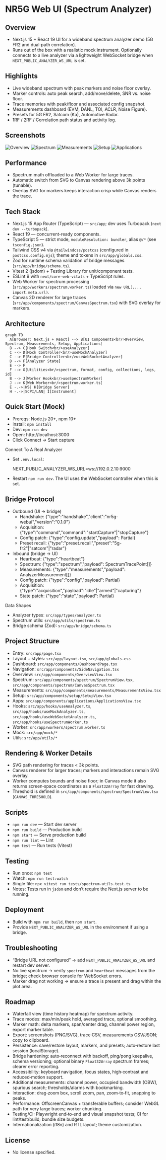 # NR5G Web UI (Spectrum Analyzer)

## Overview
- Next.js 15 + React 19 UI for a wideband spectrum analyzer demo (5G FR2 and dual‑path correlation).
- Runs out of the box with a realistic mock instrument. Optionally connects to a live analyzer via a lightweight WebSocket bridge when `NEXT_PUBLIC_ANALYZER_WS_URL` is set.

## Highlights
- Live wideband spectrum with peak markers and noise floor overlay.
- Marker controls: auto peak search, add/move/delete, SNR vs. noise floor.
- Trace memories with peak/floor and associated config snapshot.
- Measurements dashboard (EVM, DANL, TOI, ACLR, Noise Figure).
- Presets for 5G FR2, Satcom (Ka), Automotive Radar.
- 1RF / 2RF / Correlation path status and activity log.

## Screenshots
![Overview](./public/screenshots/overview.png)
![Spectrum](./public/screenshots/spectrum.png)
![Measurements](./public/screenshots/measurements.png)
![Setup](./public/screenshots/setup.png)
![Applications](./public/screenshots/applications.png)

## Performance
- Spectrum math offloaded to a Web Worker for large traces.
- Automatic switch from SVG to Canvas rendering above 3k points (tunable).
- Overlay SVG for markers keeps interaction crisp while Canvas renders the trace.

## Tech Stack
- Next.js 15 App Router (TypeScript) — `src/app`; dev uses Turbopack (`next dev --turbopack`).
- React 19 — concurrent-ready components.
- TypeScript 5 — strict mode, `moduleResolution: bundler`, alias `@/*` (see `tsconfig.json`).
- Tailwind CSS v4 via `@tailwindcss/postcss` (configured in `postcss.config.mjs`); theme and tokens in `src/app/globals.css`.
- Zod for runtime schema validation of bridge messages (`src/app/bridge/schema.ts`).
- Vitest 2 (jsdom) + Testing Library for unit/component tests.
- ESLint 9 with `next/core-web-vitals` + TypeScript rules.
- Web Worker for spectrum processing (`src/app/workers/spectrum.worker.ts`) loaded via `new URL(..., import.meta.url)`.
- Canvas 2D renderer for large traces (`src/app/components/spectrum/CanvasSpectrum.tsx`) with SVG overlay for markers.

## Architecture
```mermaid
graph TD
  A[Browser: Next.js + React] --> B[UI Components<br/>Overview, Spectrum, Measurements, Setup, Applications]
  B --> C[Hook Switch<br/>useAnalyzer]
  C --> D[Mock Controller<br/>useMockAnalyzer]
  C --> E[Bridge Controller<br/>useWebSocketAnalyzer]
  D --> F[Analyzer State]
  E --> F
  F --> G[Utilities<br/>spectrum, format, config, collections, logs, id]
  B --> J[Worker Hook<br/>useSpectrumWorker]
  J --> K[Web Worker<br/>spectrum.worker.ts]
  E -.->|WS| H[Bridge Server]
  H -.->|SCPI/LAN| I[Instrument]
```

## Quick Start (Mock)
- Prereqs: Node.js 20+, npm 10+
- Install: `npm install`
- Dev: `npm run dev`
- Open: http://localhost:3000
- Click Connect → Start capture

Connect To A Real Analyzer
- Set `.env.local`:

  NEXT_PUBLIC_ANALYZER_WS_URL=ws://192.0.2.10:9000

- Restart `npm run dev`. The UI uses the WebSocket controller when this is set.

## Bridge Protocol
- Outbound (UI → bridge)
  - Handshake: {"type":"handshake","client":"nr5g-webui","version":"0.1.0"}
  - Acquisition: {"type":"command","command":"startCapture"|"stopCapture"}
  - Config patch: {"type":"config.update","payload": Partial<AnalyzerConfig>}
  - Preset recall: {"type":"preset.recall","preset":"5g-fr2"|"satcom"|"radar"}
- Inbound (bridge → UI)
  - Heartbeat: {"type":"heartbeat"}
  - Spectrum: {"type":"spectrum","payload": SpectrumTracePoint[]}
  - Measurements: {"type":"measurements","payload": AnalyzerMeasurement[]}
  - Config patch: {"type":"config","payload": Partial<AnalyzerConfig>}
  - Acquisition: {"type":"acquisition","payload":"idle"|"armed"|"capturing"}
  - State patch: {"type":"state","payload": Partial<AnalyzerState>}

Data Shapes
- Analyzer types: `src/app/types/analyzer.ts`
- Spectrum utils: `src/app/utils/spectrum.ts`
- Bridge schema (Zod): `src/app/bridge/schema.ts`

## Project Structure
- Entry: `src/app/page.tsx`
- Layout + styles: `src/app/layout.tsx`, `src/app/globals.css`
- Dashboard: `src/app/components/DashboardPage.tsx`
- Navigation: `src/app/components/SideNavigation.tsx`
- Overview: `src/app/components/OverviewView.tsx`
- Spectrum: `src/app/components/spectrum/SpectrumView.tsx`, `src/app/components/spectrum/CanvasSpectrum.tsx`
- Measurements: `src/app/components/measurements/MeasurementsView.tsx`
- Setup: `src/app/components/setup/SetupView.tsx`
- Apps: `src/app/components/applications/ApplicationsView.tsx`
- Hooks: `src/app/hooks/useAnalyzer.ts`, `src/app/hooks/useMockAnalyzer.ts`, `src/app/hooks/useWebSocketAnalyzer.ts`, `src/app/hooks/useSpectrumWorker.ts`
- Worker: `src/app/workers/spectrum.worker.ts`
- Mock: `src/app/mock/*`
- Utils: `src/app/utils/*`

## Rendering & Worker Details
- SVG path rendering for traces < 3k points.
- Canvas renderer for larger traces; markers and interactions remain SVG overlay.
- Worker computes bounds and noise floor; in Canvas mode it also returns screen‑space coordinates as a `Float32Array` for fast drawing.
- Threshold is defined in `src/app/components/spectrum/SpectrumView.tsx` (`CANVAS_THRESHOLD`).

## Scripts
- `npm run dev` — Start dev server
- `npm run build` — Production build
- `npm start` — Serve production build
- `npm run lint` — Lint
- `npm test` — Run tests (Vitest)

## Testing
- Run once: `npm test`
- Watch: `npm run test:watch`
- Single file: `npx vitest run tests/spectrum-utils.test.ts`
- Notes: Tests run in `jsdom` and don’t require the Next.js server to be running.

## Deployment
- Build with `npm run build`, then `npm start`.
- Provide `NEXT_PUBLIC_ANALYZER_WS_URL` in the environment if using a bridge.

## Troubleshooting
- “Bridge URL not configured” → add `NEXT_PUBLIC_ANALYZER_WS_URL` and restart dev server.
- No live spectrum → verify `spectrum` and `heartbeat` messages from the bridge; check browser console for WebSocket errors.
- Marker drag not working → ensure a trace is present and drag within the plot area.

## Roadmap
- Waterfall view (time history heatmap) for spectrum activity.
- Trace modes: max/min/peak hold, averaged trace, optional smoothing.
- Marker math: delta markers, span/center drag, channel power region, export marker table.
- Export: screenshots (PNG/SVG), trace CSV, measurements CSV/JSON; copy to clipboard.
- Persistence: save/restore layout, markers, and presets; auto‑restore last session (localStorage).
- Bridge hardening: auto‑reconnect with backoff, ping/pong keepalive, schema versioning; optional binary `Float32Array` spectrum frames; clearer error reporting.
- Accessibility: keyboard navigation, focus states, high‑contrast and reduced‑motion support.
- Additional measurements: channel power, occupied bandwidth (OBW), spurious search; thresholds/alarms with bookmarking.
- Interaction: drag‑zoom box, scroll zoom, pan, zoom‑to‑fit, snapping to peaks.
- Performance: OffscreenCanvas + transferable buffers; consider WebGL path for very large traces; worker chunking.
- Testing/CI: Playwright end‑to‑end and visual snapshot tests; CI for lint/test/build; bundle size budgets.
- Internationalization (i18n) and RTL layout; theme customization.

## License
- No license specified.
